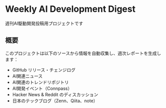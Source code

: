 # Weekly AI Development Digest

週刊AI駆動開発投稿用プロジェクトです

## 概要

このプロジェクトは以下のソースから情報を自動収集し、週次レポートを生成します：

- GitHub リリース・チェンジログ
- AI関連ニュース
- AI関連のトレンドリポジトリ
- AI開発イベント（Connpass）
- Hacker News & Reddit のディスカッション
- 日本のテックブログ（Zenn、Qiita、note）

